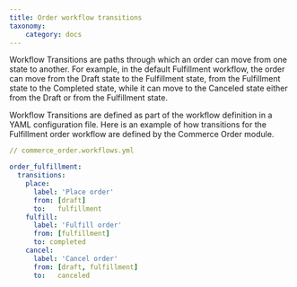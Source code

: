 ```yaml
---
title: Order workflow transitions
taxonomy:
    category: docs
---
```


Workflow Transitions are paths through which an order can move from one state to another. For example, in the default Fulfillment workflow, the order can move from the Draft state to the Fulfillment state, from the Fulfillment state to the Completed state, while it can move to the Canceled state either from the Draft or from the Fulfillment state.

Workflow Transitions are defined as part of the workflow definition in a YAML configuration file. Here is an example of how transitions for the Fulfillment order workflow are defined by the Commerce Order module.

```yaml
// commerce_order.workflows.yml

order_fulfillment:
  transitions:
    place:
      label: 'Place order'
      from: [draft]
      to:   fulfillment
    fulfill:
      label: 'Fulfill order'
      from: [fulfillment]
      to: completed
    cancel:
      label: 'Cancel order'
      from: [draft, fulfillment]
      to:   canceled
```
